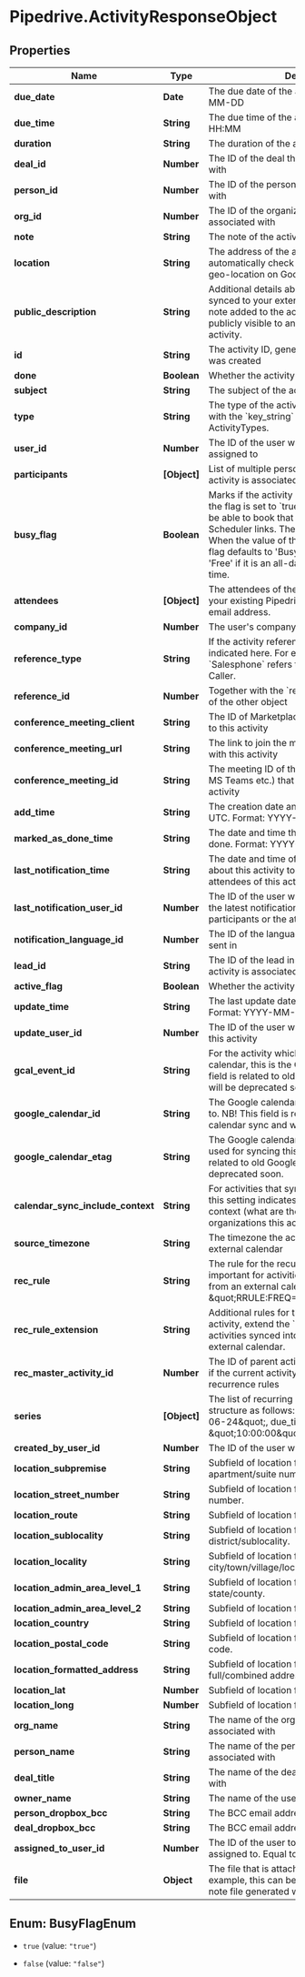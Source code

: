# Pipedrive.ActivityResponseObject

## Properties

Name | Type | Description | Notes
------------ | ------------- | ------------- | -------------
**due_date** | **Date** | The due date of the activity. Format: YYYY-MM-DD | [optional] 
**due_time** | **String** | The due time of the activity in UTC. Format: HH:MM | [optional] 
**duration** | **String** | The duration of the activity. Format: HH:MM | [optional] 
**deal_id** | **Number** | The ID of the deal this activity is associated with | [optional] 
**person_id** | **Number** | The ID of the person this activity is associated with | [optional] 
**org_id** | **Number** | The ID of the organization this activity is associated with | [optional] 
**note** | **String** | The note of the activity (HTML format) | [optional] 
**location** | **String** | The address of the activity. Pipedrive will automatically check if the location matches a geo-location on Google maps. | [optional] 
**public_description** | **String** | Additional details about the activity that is synced to your external calendar. Unlike the note added to the activity, the description is publicly visible to any guests added to the activity. | [optional] 
**id** | **String** | The activity ID, generated when the activity was created | [optional] 
**done** | **Boolean** | Whether the activity is done or not | [optional] 
**subject** | **String** | The subject of the activity | [optional] 
**type** | **String** | The type of the activity. This is in correlation with the &#x60;key_string&#x60; parameter of ActivityTypes. | [optional] 
**user_id** | **Number** | The ID of the user whom the activity is assigned to | [optional] 
**participants** | **[Object]** | List of multiple persons (participants) this activity is associated with | [optional] 
**busy_flag** | **Boolean** | Marks if the activity is set as &#39;Busy&#39; or &#39;Free&#39;. If the flag is set to &#x60;true&#x60;, your customers will not be able to book that time slot through any Scheduler links. The flag can also be unset. When the value of the flag is unset (&#x60;null&#x60;), the flag defaults to &#39;Busy&#39; if it has a time set, and &#39;Free&#39; if it is an all-day event without specified time. | [optional] 
**attendees** | **[Object]** | The attendees of the activity. This can be either your existing Pipedrive contacts or an external email address. | [optional] 
**company_id** | **Number** | The user&#39;s company ID | [optional] 
**reference_type** | **String** | If the activity references some other object, it is indicated here. For example, value &#x60;Salesphone&#x60; refers to activities created with Caller. | [optional] 
**reference_id** | **Number** | Together with the &#x60;reference_type&#x60;, gives the ID of the other object | [optional] 
**conference_meeting_client** | **String** | The ID of Marketplace app, which is connected to this activity | [optional] 
**conference_meeting_url** | **String** | The link to join the meeting which is associated with this activity | [optional] 
**conference_meeting_id** | **String** | The meeting ID of the meeting provider (Zoom, MS Teams etc.) that is associated with this activity | [optional] 
**add_time** | **String** | The creation date and time of the activity in UTC. Format: YYYY-MM-DD HH:MM:SS. | [optional] 
**marked_as_done_time** | **String** | The date and time this activity was marked as done. Format: YYYY-MM-DD HH:MM:SS. | [optional] 
**last_notification_time** | **String** | The date and time of latest notifications sent about this activity to the participants or the attendees of this activity | [optional] 
**last_notification_user_id** | **Number** | The ID of the user who triggered the sending of the latest notifications about this activity to the participants or the attendees of this activity | [optional] 
**notification_language_id** | **Number** | The ID of the language the notifications are sent in | [optional] 
**lead_id** | **String** | The ID of the lead in the UUID format this activity is associated with | [optional] 
**active_flag** | **Boolean** | Whether the activity is active or not | [optional] 
**update_time** | **String** | The last update date and time of the activity. Format: YYYY-MM-DD HH:MM:SS. | [optional] 
**update_user_id** | **Number** | The ID of the user who was the last to update this activity | [optional] 
**gcal_event_id** | **String** | For the activity which syncs to Google calendar, this is the Google event ID. NB! This field is related to old Google calendar sync and will be deprecated soon. | [optional] 
**google_calendar_id** | **String** | The Google calendar ID that this activity syncs to. NB! This field is related to old Google calendar sync and will be deprecated soon. | [optional] 
**google_calendar_etag** | **String** | The Google calendar API etag (version) that is used for syncing this activity. NB! This field is related to old Google calendar sync and will be deprecated soon. | [optional] 
**calendar_sync_include_context** | **String** | For activities that sync to an external calendar, this setting indicates if the activity syncs with context (what are the deals, persons, organizations this activity is related to) | [optional] 
**source_timezone** | **String** | The timezone the activity was created in an external calendar | [optional] 
**rec_rule** | **String** | The rule for the recurrence of the activity. Is important for activities synced into Pipedrive from an external calendar. Example: \&quot;RRULE:FREQ&#x3D;WEEKLY;BYDAY&#x3D;WE\&quot; | [optional] 
**rec_rule_extension** | **String** | Additional rules for the recurrence of the activity, extend the &#x60;rec_rule&#x60;. Is important for activities synced into Pipedrive from an external calendar. | [optional] 
**rec_master_activity_id** | **Number** | The ID of parent activity for a recurrent activity if the current activity is an exception to recurrence rules | [optional] 
**series** | **[Object]** | The list of recurring activity instances. It is in a structure as follows: &#x60;[{due_date: \&quot;2020-06-24\&quot;, due_time: \&quot;10:00:00\&quot;}]&#x60; | [optional] 
**created_by_user_id** | **Number** | The ID of the user who created the activity | [optional] 
**location_subpremise** | **String** | Subfield of location field. Indicates apartment/suite number. | [optional] 
**location_street_number** | **String** | Subfield of location field. Indicates house number. | [optional] 
**location_route** | **String** | Subfield of location field. Indicates street name. | [optional] 
**location_sublocality** | **String** | Subfield of location field. Indicates district/sublocality. | [optional] 
**location_locality** | **String** | Subfield of location field. Indicates city/town/village/locality. | [optional] 
**location_admin_area_level_1** | **String** | Subfield of location field. Indicates state/county. | [optional] 
**location_admin_area_level_2** | **String** | Subfield of location field. Indicates region. | [optional] 
**location_country** | **String** | Subfield of location field. Indicates country. | [optional] 
**location_postal_code** | **String** | Subfield of location field. Indicates ZIP/postal code. | [optional] 
**location_formatted_address** | **String** | Subfield of location field. Indicates full/combined address. | [optional] 
**location_lat** | **Number** | Subfield of location field. Indicates latitude. | [optional] 
**location_long** | **Number** | Subfield of location field. Indicates longitude. | [optional] 
**org_name** | **String** | The name of the organization this activity is associated with | [optional] 
**person_name** | **String** | The name of the person this activity is associated with | [optional] 
**deal_title** | **String** | The name of the deal this activity is associated with | [optional] 
**owner_name** | **String** | The name of the user this activity is owned by | [optional] 
**person_dropbox_bcc** | **String** | The BCC email address of the person | [optional] 
**deal_dropbox_bcc** | **String** | The BCC email address of the deal | [optional] 
**assigned_to_user_id** | **Number** | The ID of the user to whom the activity is assigned to. Equal to &#x60;user_id&#x60;. | [optional] 
**file** | **Object** | The file that is attached to this activity. For example, this can be a reference to an audio note file generated with Pipedrive mobile app. | [optional] 



## Enum: BusyFlagEnum


* `true` (value: `"true"`)

* `false` (value: `"false"`)




